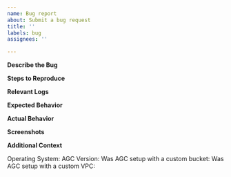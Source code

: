```yaml
---
name: Bug report
about: Submit a bug request
title: ''
labels: bug
assignees: ''

---
```


[//]: #  (Please do not include your AWS account or credentials as part of the bug request.)

**Describe the Bug**

[//]: #  (Please describe the behavior that you are seeing with as many details as possible including logs from AGC, CloudWatch snippets and CloudFormation errors if relevant.)


**Steps to Reproduce**

[//]: #  (Include a list of steps that can be used to reproduce the bug.)


**Relevant Logs**

[//]: #  (The logs that where obtained by running the commands here. Please run the command with "-v" so that we can see the verbose logs.)


**Expected Behavior**

[//]: #  (A clear and concise description of what you expected to happen.)


**Actual Behavior**

[//]: #  (A clear and concise description of what actually happened.)


**Screenshots**

[//]: #  (If applicable, add screenshots to help explain your problem.)


**Additional Context**

[//]: #  (Add any other context about the problem here. The minimum required information is below)

Operating System:
AGC Version:
Was AGC setup with a custom bucket:
Was AGC setup with a custom VPC:

